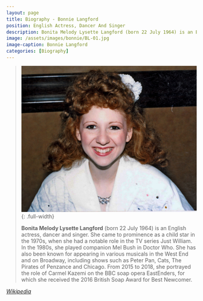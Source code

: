 ```yaml
---
layout: page
title: Biography - Bonnie Langford
position: English Actress, Dancer And Singer
description: Bonita Melody Lysette Langford (born 22 July 1964) is an English actress, dancer and singer. She came to prominence as a child star in the 1970s, when she had a notable role in the TV series Just William. In the 1980s, she played companion Mel Bush in Doctor Who. She has also been known for appearing in various musicals in the West End and on Broadway, including shows such as Peter Pan, Cats, The Pirates of Penzance and Chicago. From 2015 to 2018, she portrayed the role of Carmel Kazemi on the BBC soap opera EastEnders, for which she received the 2016 British Soap Award for Best Newcomer.
image: /assets/images/bonnie/BL-01.jpg
image-caption: Bonnie Langford
categories: [Biography]
---
```


> ![](/assets/images/bonnie/BL-01.jpg){: .full-width}
>
> **Bonita Melody Lysette Langford** (born 22 July 1964) is an English actress, dancer and singer. She came to prominence as a child star in the 1970s, when she had a notable role in the TV series Just William. In the 1980s, she played companion Mel Bush in Doctor Who. She has also been known for appearing in various musicals in the West End and on Broadway, including shows such as Peter Pan, Cats, The Pirates of Penzance and Chicago. From 2015 to 2018, she portrayed the role of Carmel Kazemi on the BBC soap opera EastEnders, for which she received the 2016 British Soap Award for Best Newcomer.

<cite>[Wikipedia](https://en.wikipedia.org/wiki/Bonnie_Langford)</cite>

